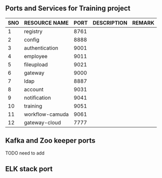 
## Ports and Services for Training project

   |  SNO | RESOURCE NAME  |  PORT | DESCRIPTION  | REMARK  |
   |---|---|---|---|---|
   | 1  | registry  |  8761 |   |   |
   | 2  | config  |  8888 |   |   |
   | 3  | authentication  | 9001  |   |   |
   | 4  | employee  | 9011  |   |   |
   | 5  | fileupload  | 9021  |   |   |
   | 6  | gateway  | 9000  |   |   |
   | 7  | ldap  | 8887  |   |   |
   | 8  | account  | 9031  |   |   |
   | 9  | notification  | 9041  |   |   |
   | 10 | training  | 9051  |   |   |
   | 11 | workflow-camuda  | 9061  |   |   |
   | 12 | gateway-cloud  | 7777  |   |   |
   

## Kafka and Zoo keeper ports 
 
   TODO need to add 
  
## ELK stack port 

   
   
